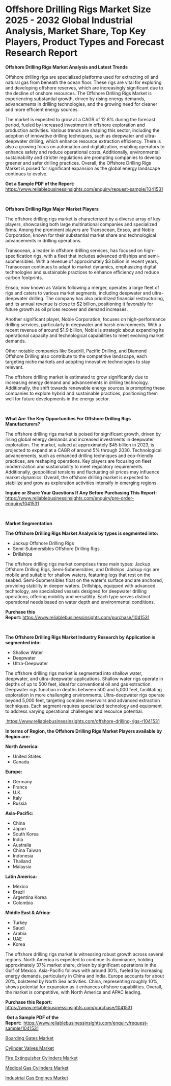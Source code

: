 <p><h1>Offshore Drilling Rigs Market Size 2025 - 2032 Global Industrial Analysis, Market Share, Top Key Players, Product Types and Forecast Research Report</h1></p><p><strong>Offshore Drilling Rigs Market Analysis and Latest Trends</strong></p>
<p><p>Offshore drilling rigs are specialized platforms used for extracting oil and natural gas from beneath the ocean floor. These rigs are vital for exploring and developing offshore reserves, which are increasingly significant due to the decline of onshore resources. The Offshore Drilling Rigs Market is experiencing substantial growth, driven by rising energy demands, advancements in drilling technologies, and the growing need for cleaner and more efficient energy sources.</p><p>The market is expected to grow at a CAGR of 12.8% during the forecast period, fueled by increased investment in offshore exploration and production activities. Various trends are shaping this sector, including the adoption of innovative drilling techniques, such as deepwater and ultra-deepwater drilling, which enhance resource extraction efficiency. There is also a growing focus on automation and digitalization, enabling operators to enhance safety and reduce operational costs. Additionally, environmental sustainability and stricter regulations are prompting companies to develop greener and safer drilling practices. Overall, the Offshore Drilling Rigs Market is poised for significant expansion as the global energy landscape continues to evolve.</p></p>
<p><strong>Get a Sample PDF of the Report:&nbsp;</strong> <a href="https://www.reliablebusinessinsights.com/enquiry/request-sample/1041531?utm_campaign=75&utm_medium=2&utm_source=Github&utm_content=ia&utm_term=19022025&utm_id=offshore-drilling-rigs">https://www.reliablebusinessinsights.com/enquiry/request-sample/1041531</a></p>
<p>&nbsp;</p>
<p><strong>Offshore Drilling Rigs Major Market Players</strong></p>
<p><p>The offshore drilling rigs market is characterized by a diverse array of key players, showcasing both large multinational companies and specialized firms. Among the prominent players are Transocean, Ensco, and Noble Corporation, known for their substantial market share and technological advancements in drilling operations.</p><p>Transocean, a leader in offshore drilling services, has focused on high-specification rigs, with a fleet that includes advanced drillships and semi-submersibles. With a revenue of approximately $3 billion in recent years, Transocean continues to adapt to market dynamics, emphasizing digital technologies and sustainable practices to enhance efficiency and reduce carbon footprints.</p><p>Ensco, now known as Valaris following a merger, operates a large fleet of rigs and caters to various market segments, including deepwater and ultra-deepwater drilling. The company has also prioritized financial restructuring, and its annual revenue is close to $2 billion, positioning it favorably for future growth as oil prices recover and demand increases.</p><p>Another significant player, Noble Corporation, focuses on high-performance drilling services, particularly in deepwater and harsh environments. With a recent revenue of around $1.9 billion, Noble is strategic about expanding its operational capacity and technological capabilities to meet evolving market demands.</p><p>Other notable companies like Seadrill, Pacific Drilling, and Diamond Offshore Drilling also contribute to the competitive landscape, each targeting niche markets and adopting innovative technologies to stay relevant.</p><p>The offshore drilling market is estimated to grow significantly due to increasing energy demand and advancements in drilling technology. Additionally, the shift towards renewable energy sources is prompting these companies to explore hybrid and sustainable practices, positioning them well for future developments in the energy sector.</p></p>
<p>&nbsp;</p>
<p><strong>What Are The Key Opportunities For Offshore Drilling Rigs Manufacturers?</strong></p>
<p><p>The offshore drilling rigs market is poised for significant growth, driven by rising global energy demands and increased investments in deepwater exploration. The market, valued at approximately $45 billion in 2023, is projected to expand at a CAGR of around 5% through 2030. Technological advancements, such as enhanced drilling techniques and eco-friendly practices, are reshaping operations. Key players are focusing on fleet modernization and sustainability to meet regulatory requirements. Additionally, geopolitical tensions and fluctuating oil prices may influence market dynamics. Overall, the offshore drilling market is expected to stabilize and grow as exploration activities intensify in emerging regions.</p></p>
<p><strong>Inquire or Share Your Questions If Any Before Purchasing This Report:</strong> <a href="https://www.reliablebusinessinsights.com/enquiry/pre-order-enquiry/1041531?utm_campaign=75&utm_medium=2&utm_source=Github&utm_content=ia&utm_term=19022025&utm_id=offshore-drilling-rigs">https://www.reliablebusinessinsights.com/enquiry/pre-order-enquiry/1041531</a></p>
<p>&nbsp;</p>
<p><strong>Market Segmentation</strong></p>
<p><strong>The Offshore Drilling Rigs Market Analysis by types is segmented into:</strong></p>
<p><ul><li>Jackup Offshore Drilling Rigs</li><li>Semi-Submersibles Offshore Drilling Rigs</li><li>Drillships</li></ul></p>
<p><p>The offshore drilling rigs market comprises three main types: Jackup Offshore Drilling Rigs, Semi-Submersibles, and Drillships. Jackup rigs are mobile and suitable for shallow waters, featuring legs that rest on the seabed. Semi-Submersibles float on the water's surface and are anchored, providing stability in deeper waters. Drillships, equipped with advanced technology, are specialized vessels designed for deepwater drilling operations, offering mobility and versatility. Each type serves distinct operational needs based on water depth and environmental conditions.</p></p>
<p><strong>Purchase this Report:&nbsp;</strong><a href="https://www.reliablebusinessinsights.com/purchase/1041531?utm_campaign=75&utm_medium=2&utm_source=Github&utm_content=ia&utm_term=19022025&utm_id=offshore-drilling-rigs">https://www.reliablebusinessinsights.com/purchase/1041531</a></p>
<p>&nbsp;</p>
<p><strong>The Offshore Drilling Rigs Market Industry Research by Application is segmented into:</strong></p>
<p><ul><li>Shallow Water</li><li>Deepwater</li><li>Ultra-Deepwater</li></ul></p>
<p><p>The offshore drilling rigs market is segmented into shallow water, deepwater, and ultra-deepwater applications. Shallow water rigs operate in depths of up to 500 feet, ideal for conventional oil and gas extraction. Deepwater rigs function in depths between 500 and 5,000 feet, facilitating exploration in more challenging environments. Ultra-deepwater rigs operate beyond 5,000 feet, targeting complex reservoirs and advanced extraction techniques. Each segment requires specialized technology and equipment to address varying operational challenges and resource potential.</p></p>
<p><a href="https://www.reliablebusinessinsights.com/offshore-drilling-rigs-r1041531?utm_campaign=75&utm_medium=2&utm_source=Github&utm_content=ia&utm_term=19022025&utm_id=offshore-drilling-rigs">&nbsp;https://www.reliablebusinessinsights.com/offshore-drilling-rigs-r1041531</a></p>
<p><strong>In terms of Region, the Offshore Drilling Rigs Market Players available by Region are:</strong></p>
<p>
    <p> <strong> North America: </strong>
        <ul>
            <li>United States</li>
            <li>Canada</li>
        </ul>
        </p> 
    <p> <strong> Europe: </strong>
        <ul>
            <li>Germany</li>
            <li>France</li>
            <li>U.K.</li>
            <li>Italy</li>
            <li>Russia</li>
        </ul>
        </p> 
    <p> <strong> Asia-Pacific: </strong>
        <ul>
            <li>China</li>
            <li>Japan</li>
            <li>South Korea</li>
            <li>India</li>
            <li>Australia</li>
            <li>China Taiwan</li>
            <li>Indonesia</li>
            <li>Thailand</li>
            <li>Malaysia</li>
        </ul>
        </p> 
    <p> <strong> Latin America: </strong>
        <ul>
            <li>Mexico</li>
            <li>Brazil</li>
            <li>Argentina Korea</li>
            <li>Colombia</li>
        </ul>
        </p> 
    <p> <strong> Middle East & Africa: </strong>
        <ul>
            <li>Turkey</li>
            <li>Saudi</li>
            <li>Arabia</li>
            <li>UAE</li>
            <li>Korea</li>
        </ul>
    </p>
    </p>
<p><p>The offshore drilling rigs market is witnessing robust growth across several regions. North America is expected to continue its dominance, holding approximately 37% market share, driven by significant operations in the Gulf of Mexico. Asia-Pacific follows with around 30%, fueled by increasing energy demands, particularly in China and India. Europe accounts for about 20%, bolstered by North Sea activities. China, representing roughly 10%, shows potential for expansion as it enhances offshore capabilities. Overall, the market is competitive, with North America and APAC leading.</p></p>
<p><strong>Purchase this Report: </strong><a href="https://www.reliablebusinessinsights.com/purchase/1041531?utm_campaign=75&utm_medium=2&utm_source=Github&utm_content=ia&utm_term=19022025&utm_id=offshore-drilling-rigs">https://www.reliablebusinessinsights.com/purchase/1041531</a></p>
<p>&nbsp;<strong>Get a Sample PDF of the Report:&nbsp;&nbsp;</strong><a href="https://www.reliablebusinessinsights.com/enquiry/request-sample/1041531?utm_campaign=75&utm_medium=2&utm_source=Github&utm_content=ia&utm_term=19022025&utm_id=offshore-drilling-rigs">https://www.reliablebusinessinsights.com/enquiry/request-sample/1041531</a></p>
<p><strong></strong></p>
<p><p><a href="https://github.com/boccalyver5k/Market-Research-Report-List-1/blob/main/boarding-gates-market.md?utm_campaign=75&utm_medium=2&utm_source=Github&utm_content=ia&utm_term=19022025&utm_id=offshore-drilling-rigs">Boarding Gates Market</a></p><p><a href="https://github.com/shopovdjondo/Market-Research-Report-List-1/blob/main/cylinder-valves-market.md?utm_campaign=75&utm_medium=2&utm_source=Github&utm_content=ia&utm_term=19022025&utm_id=offshore-drilling-rigs">Cylinder Valves Market</a></p><p><a href="https://github.com/toqiourir/Market-Research-Report-List-1/blob/main/fire-extinguisher-cylinders-market.md?utm_campaign=75&utm_medium=2&utm_source=Github&utm_content=ia&utm_term=19022025&utm_id=offshore-drilling-rigs">Fire Extinguisher Cylinders Market</a></p><p><a href="https://github.com/plawragarile/Market-Research-Report-List-1/blob/main/medical-gas-cylinders-market.md?utm_campaign=75&utm_medium=2&utm_source=Github&utm_content=ia&utm_term=19022025&utm_id=offshore-drilling-rigs">Medical Gas Cylinders Market</a></p><p><a href="https://github.com/saeiddaemo/Market-Research-Report-List-1/blob/main/industrial-gas-engines-market.md?utm_campaign=75&utm_medium=2&utm_source=Github&utm_content=ia&utm_term=19022025&utm_id=offshore-drilling-rigs">Industrial Gas Engines Market</a></p></p>